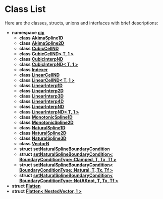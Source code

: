 
# Class List


Here are the classes, structs, unions and interfaces with brief descriptions:

* **namespace** [**cip**](namespacecip.md)     
    * **class** [**AkimaSpline1D**](classcip_1_1AkimaSpline1D.md)     
    * **class** [**AkimaSpline2D**](classcip_1_1AkimaSpline2D.md)     
    * **class** [**CubicCellND**](classcip_1_1CubicCellND.md)     
    * **class** [**CubicCellND&lt; T, 1 &gt;**](classcip_1_1CubicCellND_3_01T_00_011_01_4.md)     
    * **class** [**CubicInterpND**](classcip_1_1CubicInterpND.md)     
    * **class** [**CubicInterpND&lt; T, 1 &gt;**](classcip_1_1CubicInterpND_3_01T_00_011_01_4.md)     
    * **class** [**Indexer**](classcip_1_1Indexer.md)     
    * **class** [**LinearCellND**](classcip_1_1LinearCellND.md)     
    * **class** [**LinearCellND&lt; T, 1 &gt;**](classcip_1_1LinearCellND_3_01T_00_011_01_4.md)     
    * **class** [**LinearInterp1D**](classcip_1_1LinearInterp1D.md)     
    * **class** [**LinearInterp2D**](classcip_1_1LinearInterp2D.md)     
    * **class** [**LinearInterp3D**](classcip_1_1LinearInterp3D.md)     
    * **class** [**LinearInterp4D**](classcip_1_1LinearInterp4D.md)     
    * **class** [**LinearInterpND**](classcip_1_1LinearInterpND.md)     
    * **class** [**LinearInterpND&lt; T, 1 &gt;**](classcip_1_1LinearInterpND_3_01T_00_011_01_4.md)     
    * **class** [**MonotonicSpline1D**](classcip_1_1MonotonicSpline1D.md)     
    * **class** [**MonotonicSpline2D**](classcip_1_1MonotonicSpline2D.md)     
    * **class** [**NaturalSpline1D**](classcip_1_1NaturalSpline1D.md)     
    * **class** [**NaturalSpline2D**](classcip_1_1NaturalSpline2D.md)     
    * **class** [**NaturalSpline3D**](classcip_1_1NaturalSpline3D.md)     
    * **class** [**VectorN**](classcip_1_1VectorN.md)     
    * **struct** [**setNaturalSplineBoundaryCondition**](structcip_1_1setNaturalSplineBoundaryCondition.md) 
    * **struct** [**setNaturalSplineBoundaryCondition&lt; BoundaryConditionType::Clamped, T, Tx, Tf &gt;**](structcip_1_1setNaturalSplineBoundaryCondition_3_01BoundaryConditionType_1_1Clamped_00_01T_00_01Tx_00_01Tf_01_4.md)     
    * **struct** [**setNaturalSplineBoundaryCondition&lt; BoundaryConditionType::Natural, T, Tx, Tf &gt;**](structcip_1_1setNaturalSplineBoundaryCondition_3_01BoundaryConditionType_1_1Natural_00_01T_00_01Tx_00_01Tf_01_4.md)     
    * **struct** [**setNaturalSplineBoundaryCondition&lt; BoundaryConditionType::NotAKnot, T, Tx, Tf &gt;**](structcip_1_1setNaturalSplineBoundaryCondition_3_01BoundaryConditionType_1_1NotAKnot_00_01T_00_01Tx_00_01Tf_01_4.md)     
* **struct** [**Flatten**](structcip_1_1VectorN_1_1Flatten.md)     
* **struct** [**Flatten&lt; NestedVector, 1 &gt;**](structcip_1_1VectorN_1_1Flatten_3_01NestedVector_00_011_01_4.md)     

